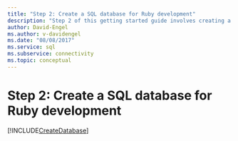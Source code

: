 ```yaml
---
title: "Step 2: Create a SQL database for Ruby development"
description: "Step 2 of this getting started guide involves creating a database in SQL Server or Azure SQL Database for this Ruby sample."
author: David-Engel
ms.author: v-davidengel
ms.date: "08/08/2017"
ms.service: sql
ms.subservice: connectivity
ms.topic: conceptual
---
```

# Step 2: Create a SQL database for Ruby development

[!INCLUDE[CreateDatabase](../../includes/createdatabase.md)]
